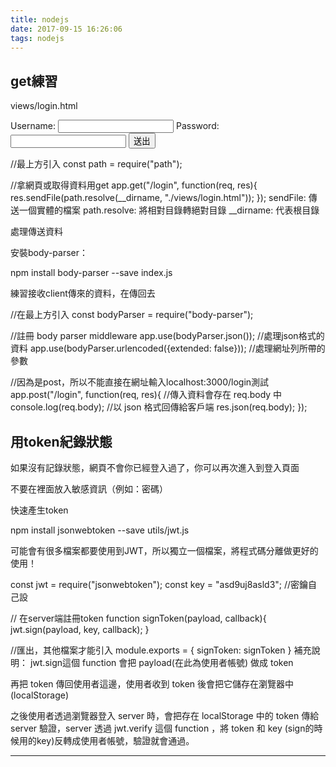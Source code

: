 ```yaml
---
title: nodejs
date: 2017-09-15 16:26:06
tags: nodejs
---
```


get練習
---

views/login.html

<!DOCTYPE html>
<html lang="zh-TW">
<head>
    <meta charset="UTF-8">
    <title>Login</title>
</head>
<body>
    <form>
        <label for="username">Username:</label>
        <input type="text" id="username">
        <label for="password">Password:</label>
        <input type="password" id="password">
        <button>送出</button>
    </form>
</body>
</html>


//最上方引入
const path = require("path");

//拿網頁或取得資料用get
app.get("/login", function(req, res){
    res.sendFile(path.resolve(__dirname, "./views/login.html"));
});
sendFile: 傳送一個實體的檔案
path.resolve: 將相對目錄轉絕對目錄
__dirname: 代表根目錄

處理傳送資料

安裝body-parser：

npm install body-parser --save
index.js

練習接收client傳來的資料，在傳回去


//在最上方引入
const bodyParser = require("body-parser");

//註冊 body parser middleware
app.use(bodyParser.json());    //處理json格式的資料
app.use(bodyParser.urlencoded({extended: false}));    //處理網址列所帶的參數

//因為是post，所以不能直接在網址輸入localhost:3000/login測試
app.post("/login", function(req, res){
    //傳入資料會存在 req.body 中
    console.log(req.body);
    //以 json 格式回傳給客戶端
    res.json(req.body);
});


用token紀錄狀態
---

如果沒有記錄狀態，網頁不會你已經登入過了，你可以再次進入到登入頁面

不要在裡面放入敏感資訊（例如：密碼）

快速產生token

npm install jsonwebtoken --save 
utils/jwt.js

可能會有很多檔案都要使用到JWT，所以獨立一個檔案，將程式碼分離做更好的使用！


const jwt = require("jsonwebtoken");
const key = "asd9uj8asld3";    //密鑰自己設

// 在server端註冊token
function signToken(payload, callback){
    jwt.sign(payload, key, callback);
}

//匯出，其他檔案才能引入
module.exports = {
    signToken: signToken
}
補充說明：
jwt.sign這個 function 會把 payload(在此為使用者帳號) 做成 token

再把 token 傳回使用者這邊，使用者收到 token 後會把它儲存在瀏覽器中(localStorage)

之後使用者透過瀏覽器登入 server 時，會把存在 localStorage 中的 token 傳給 server 驗證，server 透過 jwt.verify 這個 function ，將 token 和 key (sign的時候用的key)反轉成使用者帳號，驗證就會通過。

---
